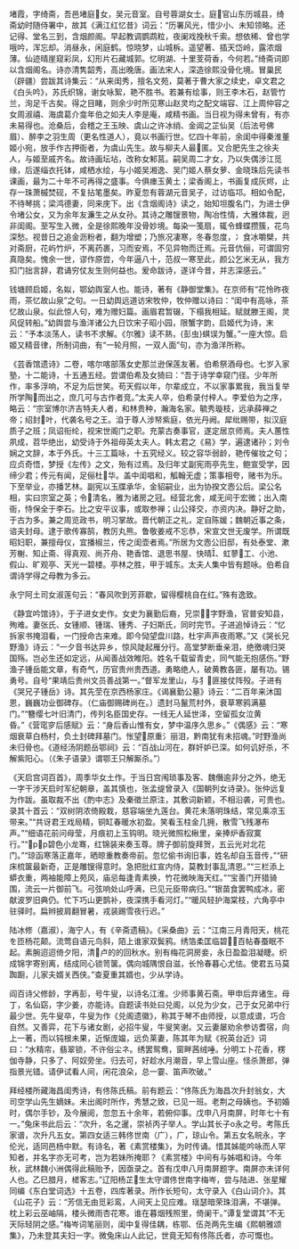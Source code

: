 <!-- { "loadSidebar": true } -->
堵霞，字绮斋，吾邑堵庭女，吴元音室。自号蓉湖女士。庭官山东历城县，绮斋幼时随侍署中，故其《满江红忆昔》词云：“历署风光，惜少小、未知领略。还记得、堂名三到，含烟颜阁。早起教调鹦鹉粒，夜阑戏挽秋千索。想依稀、曾也学哦吟，浑忘却。消昼永，闲庭鹤。惊晓梦，山城柝。遥望著、插天岱岭，露浓烟薄。仙迹晴崖窥彩凤，幻形片石藏城郭。忆明湖、十里芰荷香，今何若。”绮斋词即以含烟阁名。诗亦清隽韶秀，高出晚唐。画法宋人，深造徐熙没骨化境。冒巢民（辟疆）尝跋其诗集云：“从来闺秀，擅名文苑，莫著于曹大家之续史，卓文君之《白头吟》，苏氏织锦，谢女咏絮，艳不胜书。若兼有绘事，则王李木石，赵管竹兰，洵足千古矣。得之目睹，则余少时所见寒山赵灵均之配文端容、江上周仲容之女周淑禧、海虞葛介龛年伯之如夫人李是庵，咸精书画。当日视为得未曾有，有亦未易得也。沧桑后，会稽之王玉映、虞山之许冰绡、金阊之芷仙吴（后法号佛眉）、醉李之羽生周（更名性道人），竟以书画行世。忆四十年前，余闺中得秦淮董姬小宛，放手作古押衙者，为虞山先生。故与柳夫人最匿。又合肥先生之徐夫人，与姬至戚齐名。故诗画坛坫，改称女邾莒。嗣吴周二才女，乃以失偶涉江觅缘，后遂缁衣托钵，咸栖水绘，与小姬吴湘逸、吴门姬人蔡女萝、金晓珠后先读书课画，最为二十年不可再得之盛事。今俱瘗玉黄土；梁香阁上，书画复成灰烬，止存一珠萧槭焚砚，不复拈笔墨矣。昨夏忽有蓉湖元音吴子，过访临邛。相如令配，不待琴挑；梁鸿德妻，同来庑下。出《含烟阁诗》读之，始知坦腹名门，为进士伊令堵公女，又为余年友濂生之从女孙。其诗之雕锼景物，陶冶性情，大雅体裁，迥非闺阁。至写生入微，全是徐熙晚年没骨妙境。每染一笺扇，辄令蜂蝶攒簇，花鸟深愁。视昔日之追金沥粉者，翻为增塑；乃旅况凄寒，冬春忽度，冫食冰嚼檗，共对斋厨，花屿竹炉，不离药裹，习而安焉，不见异物而迁焉。元音伉俪，可谓固穷真隐矣。愧余一世，谬作原尝，今年逼八十，范叔一寒至此，颜公乞米无从，我方扣门拙言辞，君诵穷仗友生则何益也。爰命跋诗，遂详今昔，并志深感云。”

钱塘顾启姬，名姒，鄂幼舆室人也。能诗，著有《静御堂集》。在京师有“花怜昨夜雨，茶忆故山泉”之句。一日幼舆远道访宋牧仲，牧仲赠以诗曰：“闺中有高咏，茶忆故山泉。似此惊人句，难为赠妇篇。画眉君暂辍，下榻我相延。赋就滕王阁，灵风促转船。”幼舆尝与渔洋诸公九日饮宋子昭小园，限蟹字韵，启姬代为诗，末云：“予本淡荡人，读书不求解。《尔雅》读不熟，{彭虫}蜞误为蟹。”一座大惊。启姬又精音律，所制词曲，有“一轮月照，一双人面”句，亦为渔洋所称。

《芸香馆遗诗》二卷，喀尔喀部落女史那兰逊保莲友著。伯希祭酒母也。七岁入家塾，十二能诗，十五通五经。尝谓伯希及女猗曰：“吾于诗学幸窥门径。少年所作，率多浮响，不足为后世笑。苟天假以年，尔辈成立，不以家事累我，我当复举所学陶而出之，庶几可与古作者竞。”太夫人卒，伯希录付梓人。李爱伯为之序，略云：“宗室博尔济吉特夫人者，和林贵种，瀚海名家。毓秀璇枝，远承薛禅之帝；绍封叶，代袭名号之王。洎于尊人涉帑紫庭，依光丹阙。犀纰赐带，拟汉庭质子之班；凤诏衔纶，视宋世阁门之职。充蒙古奏事官，遂定居京师焉。夫人蕙性夙成，苕华绝出，幼受诗于外祖母英太夫人。韩太君之《易》学，遍逮诸孙；刘令娴之文辞，本于外氏。十三工篇咏，十五究经义。较之容华弱龄，艳传催妆之句；应贞奇悟，梦授《左传》之文，殆有过焉。及归年丈副宪雨亭先生，鲍宣受学，因缔少君；传元有闻，足俪杜华。盖中闺唱和，觚翰无虚；策事相夸，赌书为乐。下至举业，亦播艺林。副宪以玉牒承华，金貂嗣业，出为协揆文悫公后。梁公名相，实曰宗室之英；令清名，雅为诸房之冠。经营北舍，咸无间于宏微；出入南衙，恃保全于李石。比之安平议事，或取参禅；山公择交，亦资内决。静好之助，于古为多。兼之周览政书，明习掌故。晋代朝正之礼，定自陈媛；魏朝近事之条，谘夫封母。逮于歌传寡鹄，教厉丸熊。鲁敬姜戒不忘恭，宋宣文世无废学。所谓既昭妇职，兼擅母仪，宜播椒兰，传之闺壶者焉。”所居为文悫公旧邸，有处泰堂、漱芳榭、知止斋、得真观、尚芥舟、艳香馆、退思书屋、快晴、虹蓼工、小池、假山、旷观亭、天光一碧楼。亭林之胜，甲于城东。太夫人集中皆有题咏。伯希自谓诗学得之母教为多云。

永宁阿土司女淑莲句云：“春风吹到芳菲歇，留得樱桃自在红。”殊有逸致。

《静宜吟馆诗》，于子进女史作。女史为襄勤后裔，兄崇，字野渔，官普安知县，殉难。妻张氏、女锺顺、锺瑞、锺秀、子妇斯氏，同时完节。子进追悼诗云：“忆拆家书掩泪看，一门授命古来难。即今恸望盘川路，杜宇声声夜雨寒。”又《哭长兄野渔》诗云：“一夕音书达异乡，惊风陡起雁分行。高堂梦断垂亲泪，绝徼魂归哭国殇。岂必生还如定远，从闻善战效睢阳。姓名千载留青史，同气能无抱感伤。”野渔子锺岳能文章，有奇气，历官贵州贵西道。勇略绝人，破黄教各匪，屡有功。锡勇号。自号“果靖后贵州文员善战第一。”督军龙里山，与犭匪接仗阵殁。子进有《哭兄子锺岳》诗。其先茔在京西杨家庄。《谒襄勤公墓》诗云：“二百年来沐国恩，巍巍功业御碑存。（仁庙御赐碑尚在。）遗封马鬣荒村外，衰草寒鸦满墓门。”“簪缨七叶旧清门，传列名臣国史存。一线无人延世泽，空留孤女泣黄昏。”《营窀穸后感赋》云：“身后香山惟有女，梦中温序久思乡。”《偶感》云：“寒烟衰草白杨村，负土封碑拜墓门。怅望原重氵丽泪，黔南犹有未招魂。”时野渔尚未归骨也。《道经汤阴题岳鄂祠》云：“百战山河在，群奸妒已深。如何讥好杀，不解紫阳心。（《朱子语录》谓鄂王只解厮杀。”）

《天启宫词百首》，周季华女土作。于当日宫闱琐事及客、魏僭逾非分之外，绝无一字干涉天启时军纪朝章，盖其慎也，张孟缇曾录入《国朝列女诗录》。张仲远复为作跋。虽取裁不出《酌中志》及秦徵兰原注，其敷词新颖，不相沿袭，可贵也。录其十首云：“双树阴浓倚殿栽，慈容端坐九莲台。黄花未落明珠结，常见乘凉玉带来。”“共讶君王戏局精，铜缸春暖水初盈。笑看玉柱金几拥，散雪飞残瀑布声。”“细语花前问母莹，月痕初上玉钩明。晓光微照松楸里，亲捧炉香寂寞行。”“рр碧色小龙骞，红锦装来奏玉尊。牌子御前旋拜贺，五云光对北花门。”“琼函寒落正嘉年，晒晾重教奏帝前。忽忆偷书询旧事，姓名却自玉音传，”“研床梳箧最新奇，正是雕锼得意时。急把批红宣内侍，莫教封事乱清恩。”“三栏添上蟒衣重，两袖能障上苑风，庙忌每逢青素换，竹花微映海天红。”“宝善门开猎骑围，流云一片御前飞。弓弦响处山呼满，已见元臣带病归。”“银苗食罢鸭成冰，密献波罗旧典仍。忙下巧山更鹊补，夜深携手看河灯。”“暖风轻护海棠枝，六角亭中驻驿时。扁辫披肩翻冒暑，戎装踢雪夜行迟。”

陆冰修（嘉淑），海宁人，有《辛斋遗稿》。《采桑曲》云：“江南三月青阳天，桃花を匝杨花颠。流莺自语元鸟斜，陌上谁家双鬓鸦。绣箔柔匡临碧，百帖春蚕眠不起。素腕迢迢倚夕阳，清卢的的回秋水。别有梅花洞房妾，永日盈盈泪凝睫。织成锦字寄别离，结成同心锁笥箧。偶向城隅恨自滋，长怜春暮心尤怯。使君五马莫踟蹰，儿家夫婿关西侠。”查夏重其婿也，少从学诗。

阎百诗父修龄，字再彭，号牛叟，以诗名江淮。少师事黄石斋。甲申后弃诸生。母丁，名仙窈，字少姜，亦能诗。自题读书处曰兑阁，以兑为少女，己于女兄弟中行最少世。先牛叟卒，牛叟为作《兑阁遗徽》，称其于琴不由师授，以意成谱，巧合自然。又善弈，花下与诸女剧，必招牛叟，牛叟笑谢。又云妻屡劝余参访耆宿，向上一著，而以钝根未果，近惭庞媪，远负莱妻，陈其年为赋《祝英台近》词曰：“水精帘，翡翠锁，不许俗尘ネ。绣罢鸳鸯，窗畔茜绒唾。分明エ卜花香，楞伽寺静，只多了、阿奴旁坐。归去可，好趁水月潮音，早上雪山座。怪杀萧郎，弹指景光错。请伊试看人间，闲花浪朵，总一霎、笛声吹破。”

拜经楼所藏海昌闺秀诗，有佟陈氏稿。前有题云：“佟陈氏为海昌次升封翁女，大司空学山先生嫡妹。未出阁时所作，秀慧之致，已见一班。老荆之母姨也。予初婚时，偶尔手钞，及今展阅，忽忽五十余年，若俯仰事。戊申八月南屏，时年七十有一。”兔床书此后云：“次升，名之暹，崇祯丙子举人。学山其长子ο永之号。考陈氏家谱，次升凡五女。第四女适三韩佟世南（广），广，琼山令。第五女名皖永，字伦光，适同邑杨中默。有诗名，著《素赏楼集》，为时传诵。惜其姊能吟咏而人罕知者，并名字亦无可考，岂为若妹所掩耶？《素赏楼》中间有与姊唱和诗。今年秋，武林魏小洲偶得此稿贻予，因亟录之。首有戊申八月南屏题字。南屏亦未详何人也。乙巳腊月，槎客志。”辽阳杨芷生太守谓佟世南字梅岑，尝与陆进、张星耀同编《东白堂词选》十五卷，四库著录。所作长短句，太守录入《白山词介》。其《山花子》云：“芳信无由觅彩鸾，人间天上见应难。瑶瑟暗荣珠泪满，不堪弹。枕上彩云巫岫隔，楼头微雨杏花寒。谁在暮烟残照里，倚阑干。”谭复堂谓其“不无天际轻阴之感。”梅岑词笔丽则，闺中复得佳耦，栋鄂、伍尧两先生编《熙朝雅颂集》，乃未登其夫妇一字。微兔床山人此记，世竟无知有佟陈氏者，亦可慨也。


